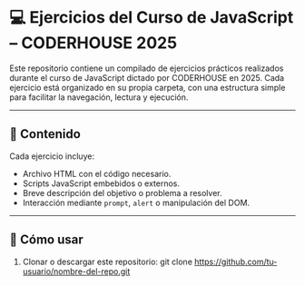 # 💻 Ejercicios del Curso de JavaScript – CODERHOUSE 2025

Este repositorio contiene un compilado de ejercicios prácticos realizados durante el curso de JavaScript dictado por CODERHOUSE en 2025. Cada ejercicio está organizado en su propia carpeta, con una estructura simple para facilitar la navegación, lectura y ejecución.

---

## 📘 Contenido

Cada ejercicio incluye:

- Archivo HTML con el código necesario.
- Scripts JavaScript embebidos o externos.
- Breve descripción del objetivo o problema a resolver.
- Interacción mediante `prompt`, `alert` o manipulación del DOM.

---

## 🚀 Cómo usar

1. Clonar o descargar este repositorio:
   git clone https://github.com/tu-usuario/nombre-del-repo.git
